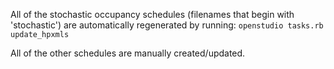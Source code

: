 All of the stochastic occupancy schedules (filenames that begin with 'stochastic') are automatically regenerated by running:
`openstudio tasks.rb update_hpxmls`

All of the other schedules are manually created/updated.
